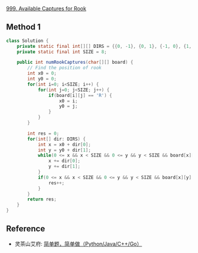 [999. Available Captures for Rook](https://leetcode.com/problems/available-captures-for-rook/)


## Method 1
```java
class Solution {
    private static final int[][] DIRS = {{0, -1}, {0, 1}, {-1, 0}, {1, 0}};
    private static final int SIZE = 8;

    public int numRookCaptures(char[][] board) {
        // Find the position of rook
        int x0 = 0;
        int y0 = 0;
        for(int i=0; i<SIZE; i++) {
            for(int j=0; j<SIZE; j++) {
                if(board[i][j] == 'R') {
                    x0 = i;
                    y0 = j;
                }
            }
        }

        int res = 0;
        for(int[] dir: DIRS) {
            int x = x0 + dir[0];
            int y = y0 + dir[1];
            while(0 <= x && x < SIZE && 0 <= y && y < SIZE && board[x][y] == '.') { // empty cell
                x += dir[0];
                y += dir[1];
            }
            if(0 <= x && x < SIZE && 0 <= y && y < SIZE && board[x][y] == 'p') {
                res++;
            }
        }
        return res;
    }
}
```


## Reference
* 灵茶山艾府: [简单题，简单做（Python/Java/C++/Go）](https://leetcode.cn/problems/available-captures-for-rook/solutions/2997419/jian-dan-ti-jian-dan-zuo-pythonjavacgo-b-3vhr/)